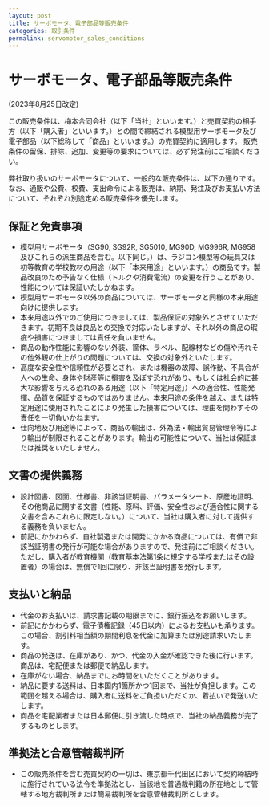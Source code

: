 ```yaml
---
layout: post
title: サーボモータ、電子部品等販売条件
categories: 取引条件
permalink: servomotor_sales_conditions
---
```



# サーボモータ、電子部品等販売条件

(2023年8月25日改定)

この販売条件は、梅本合同会社（以下「当社」といいます。）と売買契約の相手方（以下「購入者」といいます。）との間で締結される模型用サーボモータ及び電子部品（以下総称して「商品」といいます。）の売買契約に適用します。
販売条件の留保、排除、追加、変更等の要求については、必ず発注前にご相談ください。

弊社取り扱いのサーボモータについて、一般的な販売条件は、以下の通りです。なお、通販や公費、校費、支出命令による販売は、納期、発注及びお支払い方法について、それぞれ別途定める販売条件を優先します。

## 保証と免責事項
* 模型用サーボモータ（SG90, SG92R, SG5010, MG90D, MG996R, MG958及びこれらの派生商品を含む。以下同じ。）は、ラジコン模型等の玩具又は初等教育の学校教材の用途（以下「本来用途」といいます。）の商品です。製品改良のため予告なく仕様（トルクや消費電流）の変更を行うことがあり、性能については保証いたしかねます。
* 模型用サーボモータ以外の商品については、サーボモータと同様の本来用途向けに提供します。
* 本来用途以外でのご使用につきましては、製品保証の対象外とさせていただきます。初期不良は良品との交換で対応いたしますが、それ以外の商品の瑕疵や損害につきましては責任を負いません。
* 商品の動作性能に影響のない外装、筐体、ラベル、配線材などの傷や汚れその他外観の仕上がりの問題については、交換の対象外といたします。
* 高度な安全性や信頼性が必要とされ、または機器の故障、誤作動、不具合が人への生命、身体や財産等に損害を及ぼす恐れがあり、もしくは社会的に甚大な影響を与える恐れのある用途（以下「特定用途」）への適合性、性能発揮、品質を保証するものではありません。本来用途の条件を越え、または特定用途に使用されたことにより発生した損害については、理由を問わずその責任を一切負いかねます。
* 仕向地及び用途等によって、商品の輸出は、外為法・輸出貿易管理令等により輸出が制限されることがあります。輸出の可能性について、当社は保証または推奨をいたしません。

## 文書の提供義務
* 設計図書、図面、仕様書、非該当証明書、パラメータシート、原産地証明、その他商品に関する文書（性能、原料、評価、安全性および適合性に関する文書を含みこれらに限定しない。）について、当社は購入者に対して提供する義務を負いません。
* 前記にかかわらず、自社製造または開発にかかる商品については、有償で非該当証明書の発行が可能な場合がありますので、発注前にご相談ください。ただし、購入者が教育機関（教育基本法第1条に規定する学校またはその設置者）の場合は、無償で1回に限り、非該当証明書を発行します。
  
## 支払いと納品
* 代金のお支払いは、請求書記載の期限までに、銀行振込をお願いします。
* 前記にかかわらず、電子債権記録（45日以内）によるお支払いも承ります。この場合、割引料相当額の期間利息を代金に加算または別途請求いたします。
* 商品の発送は、在庫があり、かつ、代金の入金が確認できた後に行います。商品は、宅配便または郵便で納品します。
* 在庫がない場合、納品までにお時間をいただくことがあります。
* 納品に要する送料は、日本国内1箇所かつ1回まで、当社が負担します。この範囲を超える場合は、購入者に送料をご負担いただくか、着払いで発送いたします。
* 商品を宅配業者または日本郵便に引き渡した時点で、当社の納品義務が完了するものとします。

## 準拠法と合意管轄裁判所
* この販売条件を含む売買契約の一切は、東京都千代田区において契約締結時に施行されている法令を準拠法とし、当該地を普通裁判籍の所在地として管轄する地方裁判所または簡易裁判所を合意管轄裁判所とします。
